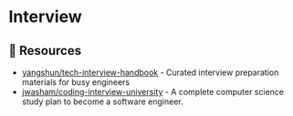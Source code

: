 # Interview

## 📘 Resources
- [yangshun/tech-interview-handbook](https://github.com/yangshun/tech-interview-handbook) - Curated interview preparation materials for busy engineers
- [jwasham/coding-interview-university](https://github.com/jwasham/coding-interview-university) - A complete computer science study plan to become a software engineer.